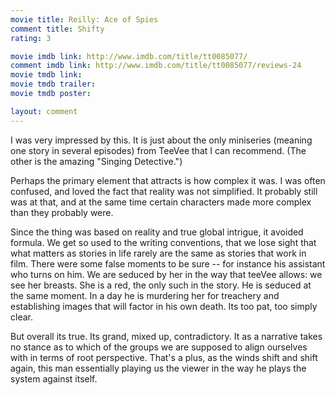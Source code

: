 ```yaml
---
movie title: Reilly: Ace of Spies
comment title: Shifty
rating: 3

movie imdb link: http://www.imdb.com/title/tt0085077/
comment imdb link: http://www.imdb.com/title/tt0085077/reviews-24
movie tmdb link: 
movie tmdb trailer: 
movie tmdb poster: 

layout: comment
---
```


I was very impressed by this. It is just about the only miniseries (meaning one story in several episodes) from TeeVee that I can recommend. (The other is the amazing "Singing Detective.")

Perhaps the primary element that attracts is how complex it was. I was often confused, and loved the fact that reality was not simplified. It probably still was at that, and at the same time certain characters made more complex than they probably were.

Since the thing was based on reality and true global intrigue, it avoided formula. We get so used to the writing conventions, that we lose sight that what matters as stories in life rarely are the same as stories that work in film. There were some false moments to be sure -- for instance his assistant who turns on him. We are seduced by her in the way that teeVee allows: we see her breasts. She is a red, the only such in the story. He is seduced at the same moment. In a day he is murdering her for treachery and establishing images that will factor in his own death. Its too pat, too simply clear.

But overall its true. Its grand, mixed up, contradictory. It as a narrative takes no stance as to which of the groups we are supposed to align ourselves with in terms of root perspective. That's a plus, as the winds shift and shift again, this man essentially playing us the viewer in the way he plays the system against itself.
